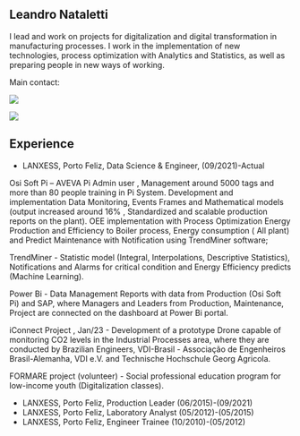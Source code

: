 ## Leandro Nataletti 

I lead and work on projects for digitalization and digital transformation in manufacturing processes. I work in the implementation of new technologies, process optimization with Analytics
and Statistics, as well as preparing people in new ways of working.

Main contact:

<a href="https://www.linkedin.com/in/leandronataletti/" target="_blank"><img src="https://img.shields.io/badge/-LinkedIn-%230077B5?style=for-the-badge&logo=linkedin&logoColor=white" target="_blank"></a>   
</div> <a href = "natalettifacens@gmail.com"><img src="https://img.shields.io/badge/Gmail-D14836?style=for-the-badge&logo=gmail&logoColor=white" target="_blank"></a>

## Experience

- LANXESS, Porto Feliz, Data Science & Engineer, (09/2021)-Actual
  
Osi Soft Pi – AVEVA Pi Admin user , Management around 5000 tags and more than 80 people training in Pi System. Development and implementation Data Monitoring, Events Frames and Mathematical models (output increased around 16% , Standardized and scalable production reports on the plant). 
OEE implementation with Process Optimization
Energy Production and Efficiency to Boiler process, Energy consumption ( All plant) and Predict Maintenance with Notification using TrendMiner software;

TrendMiner - Statistic model (Integral, Interpolations, Descriptive Statistics), Notifications and Alarms for critical condition and Energy Efficiency predicts (Machine Learning).

Power Bi - Data Management Reports with data from Production (Osi Soft Pi)  and SAP, where Managers and Leaders from Production, Maintenance, Project are connected on the dashboard at Power Bi portal. 

iConnect Project , Jan/23 - Development of a prototype Drone capable of monitoring CO2 levels in the Industrial Processes area, where they are conducted by Brazilian Engineers, VDI-Brasil - Associação de Engenheiros Brasil-Alemanha, VDI e.V. and Technische Hochschule Georg Agricola.

FORMARE project (volunteer) - Social professional education program for low-income youth (Digitalization classes).

- LANXESS, Porto Feliz, Production Leader (06/2015)-(09/2021)
- LANXESS, Porto Feliz, Laboratory Analyst (05/2012)-(05/2015)
- LANXESS, Porto Feliz, Engineer Trainee (10/2010)-(05/2012)

<!--
**natalettileandro/natalettileandro** is a ✨ _special_ ✨ repository because its `README.md` (this file) appears on your GitHub profile.

Here are some ideas to get you started:

- 🔭 I’m currently working on ...
- 🌱 I’m currently learning ...
- 👯 I’m looking to collaborate on ...
- 🤔 I’m looking for help with ...
- 💬 Ask me about ...
- 📫 How to reach me: ...
- 😄 Pronouns: ...
- ⚡ Fun fact: ...
-->
